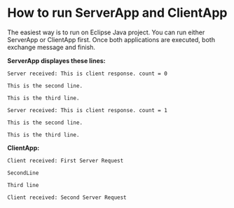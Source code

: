 # How to run ServerApp and ClientApp

The easiest way is to run on Eclipse Java project. You can run either ServerApp or ClientApp first. Once both applications are executed, both exchange message and finish.

**ServerApp displayes these lines:**

`Server received: This is client response. count = 0`

`This is the second line.`

`This is the third line.`

`Server received: This is client response. count = 1`

`This is the second line.`

`This is the third line.`

**ClientApp:**

`Client received: First Server Request`

`SecondLine`  

`Third line`

`Client received: Second Server Request`


